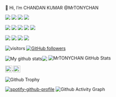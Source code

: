  👋 Hi, I’m CHANDAN KUMAR @MrTONYCHAN
<p>
  <img src="https://img.shields.io/badge/Python-3776AB?style=for-the-badge&logo=python&logoColor=white" />
  <img src="https://img.shields.io/badge/React_Native-20232A?style=for-the-badge&logo=react&logoColor=61DAFB" />
  <img src="https://img.shields.io/badge/Node.js-339933?style=for-the-badge&logo=nodedotjs&logoColor=white" />
  <img src="https://img.shields.io/badge/.NET-512BD4?style=for-the-badge&logo=dotnet&logoColor=white" />
 </p>
 <p>
  <img src="https://img.shields.io/badge/TypeScript-007ACC?style=for-the-badge&logo=typescript&logoColor=white" />
  <img src="https://img.shields.io/badge/C-00599C?style=for-the-badge&logo=c&logoColor=white" />
  <img src="https://img.shields.io/badge/C%2B%2B-00599C?style=for-the-badge&logo=c%2B%2B&logoColor=white" />
  <img src="https://img.shields.io/badge/C%23-239120?style=for-the-badge&logo=c-sharp&logoColor=white" />
  <img src="https://img.shields.io/badge/Swift-FA7343?style=for-the-badge&logo=swift&logoColor=white" />
</p>
<p>

  <img src="https://img.shields.io/badge/React-20232A?style=for-the-badge&logo=react&logoColor=61DAFB" />
  <img src="https://img.shields.io/badge/HTML5-E34F26?style=for-the-badge&logo=html5&logoColor=white" />
  <img src="https://img.shields.io/badge/CSS3-1572B6?style=for-the-badge&logo=css3&logoColor=white" />
  <img src="https://img.shields.io/badge/JavaScript-323330?style=for-the-badge&logo=javascript&logoColor=F7DF1E" />
</p>
<!---
MrTONYCHAN/MrTONYCHAN is a ✨ special ✨ repository because its `README.md` (this file) appears on your GitHub profile.
You can click the Preview link to take a look at your changes.
--->

![visitors](https://visitor-badge.laobi.icu/badge?page_id=MrTONYCHAN.visitor-badge)
[![GitHub followers](https://img.shields.io/github/followers/MrTONYCHAN.svg?style=social&label=Follow)](https://github.com/MrTONYCHAN?tab=followers)


 <img align="center" src="https://github-readme-streak-stats.herokuapp.com?user=mrtonychan&theme=vue-dark&hide_border=true&date_format=M%20j%5B%2C%20Y%5D" alt="My github stats" /><img align="center" src="https://github-readme-stats.vercel.app/api/top-langs/?username=mrtonychan&layout=compact&theme=cobalt&hide_border=true" />
![MrTONYCHAN GitHub Stats](https://github-readme-stats.vercel.app/api?username=MrTONYCHAN&count_private=true&show_icons=true&theme=algolia )


<a href="https://www.linkedin.com/in/chandan-kumar-a83987166//">
  <img align="center" alt="Chandan kumar's LinkedIn" width="22px" src="https://cdn.jsdelivr.net/npm/simple-icons@v3/icons/linkedin.svg" />
</a>
<a href="mrtonychan98@gmail.com">
  <img align="center" alt="TONYCHAN's Email" width="22px" src="https://cdn.jsdelivr.net/npm/simple-icons@v3/icons/gmail.svg" />
</a>


 
![Github Trophy](https://github-profile-trophy.vercel.app/?username=mrtonychan&theme=theme_name)

[![spotify-github-profile](https://spotify-github-profile.vercel.app/api/view?uid=31zvgtov2gptwxvy35osc56w2dza&cover_image=true&theme=novatorem&show_offline=false&background_color=000000&interchange=false&bar_color=53b14f&bar_color_cover=true)](https://github.com/kittinan/spotify-github-profile)
![Github Activity Graph](https://activity-graph.herokuapp.com/graph?username=mrtonychan&theme=theme_name)




